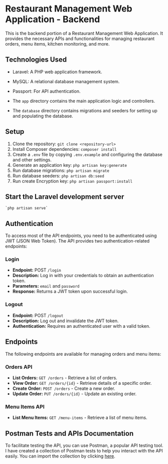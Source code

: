 # Restaurant Management Web Application - Backend

This is the backend portion of a Restaurant Management Web Application. It provides the necessary APIs and functionalities for managing restaurant orders, menu items, kitchen monitoring, and more.

## Technologies Used

- Laravel: A PHP web application framework.
- MySQL: A relational database management system.
- Passport: For API authentication.

- The `app` directory contains the main application logic and controllers.
- The `database` directory contains migrations and seeders for setting up and populating the database.

## Setup

1. Clone the repository: `git clone <repository-url>`
2. Install Composer dependencies: `composer install`
3. Create a `.env` file by copying `.env.example` and configuring the database and other settings.
4. Generate an application key: `php artisan key:generate`
5. Run database migrations: `php artisan migrate`
6. Run database seeders: `php artisan db:seed`
7. Run create Encryption key: `php artisan passport:install`

## Start the Laravel development server

    `php artisan serve`

## Authentication

To access most of the API endpoints, you need to be authenticated using JWT (JSON Web Token). The API provides two authentication-related endpoints:

### Login
- **Endpoint:** POST `/login`
- **Description:** Log in with your credentials to obtain an authentication token.
- **Parameters:** `email` and `password`
- **Response:** Returns a JWT token upon successful login.

### Logout
- **Endpoint:** POST `/logout`
- **Description:** Log out and invalidate the JWT token.
- **Authentication:** Requires an authenticated user with a valid token.

## Endpoints

The following endpoints are available for managing orders and menu items:

### Orders API

- **List Orders:** `GET /orders` - Retrieve a list of orders.
- **View Order:** `GET /orders/{id}` - Retrieve details of a specific order.
- **Create Order:** `POST /orders` - Create a new order.
- **Update Order:** `PUT /orders/{id}` - Update an existing order.

### Menu Items API

- **List Menu Items:** `GET /menu-items` - Retrieve a list of menu items.

## Postman Tests and APIs Documentation

To facilitate testing the API, you can use Postman, a popular API testing tool. I have created a collection of Postman tests to help you interact with the API easily. You can import the collection by clicking [here](https://elements.getpostman.com/redirect?entityId=30900055-30e9e686-f0f2-47fb-926e-b20addc0e6dd&entityType=collection).
